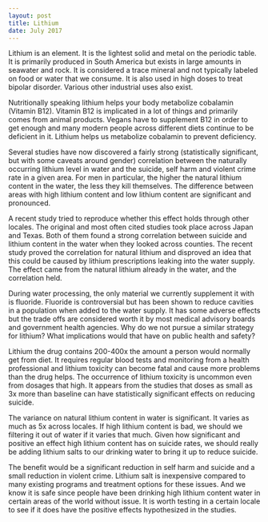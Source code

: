 ```yaml
---
layout: post
title: Lithium
date: July 2017
---
```

Lithium is an element. It is the lightest solid and metal on the periodic table. It is primarily produced in South America but exists in large amounts in seawater and rock. It is considered a trace mineral and not typically labeled on food or water that we consume. It is also used in high doses to treat bipolar disorder. Various other industrial uses also exist.

Nutritionally speaking lithium helps your body metabolize cobalamin (Vitamin B12). Vitamin B12 is implicated in a lot of things and primarily comes from animal products. Vegans have to supplement B12 in order to get enough and many modern people across different diets continue to be deficient in it. Lithium helps us metabolize cobalamin to prevent deficiency.

Several studies have now discovered a fairly strong (statistically significant, but with some caveats around gender) correlation between the naturally occurring lithium level in water and the suicide, self harm and violent crime rate in a given area. For men in particular, the higher the natural lithium content in the water, the less they kill themselves. The difference between areas with high lithium content and low lithium content are significant and pronounced. 

A recent study tried to reproduce whether this effect holds through other locales. The original and most often cited studies took place across Japan and Texas. Both of them found a strong correlation between suicide and lithium content in the water when they looked across counties. The recent study proved the correlation for natural lithium and disproved an idea that this could be caused by lithium prescriptions leaking into the water supply. The effect came from the natural lithium already in the water, and the correlation held.

During water processing, the only material we currently supplement it with is fluoride. Fluoride is controversial but has been shown to reduce cavities in a population when added to the water supply. It has some adverse effects but the trade offs are considered worth it by most medical advisory boards and government health agencies. Why do we not pursue a similar strategy for lithium? What implications would that have on public health and safety?

Lithium the drug contains 200-400x the amount a person would normally get from diet. It requires regular blood tests and monitoring from a health professional and lithium toxicity can become fatal and cause more problems than the drug helps. The occurrence of lithium toxicity is uncommon even from dosages that high. It appears from the studies that doses as small as 3x more than baseline can have statistically significant effects on reducing suicide. 

The variance on natural lithium content in water is significant. It varies as much as 5x across locales. If high lithium content is bad, we should we filtering it out of water if it varies that much. Given how significant and positive an effect high lithium content has on suicide rates, we should really be adding lithium salts to our drinking water to bring it up to reduce suicide.

The benefit would be a significant reduction in self harm and suicide and a small reduction in violent crime. Lithium salt is inexpensive compared to many existing programs and treatment options for these issues. And we know it is safe since people have been drinking high lithium content water in certain areas of the world without issue. It is worth testing in a certain locale to see if it does have the positive effects hypothesized in the studies.